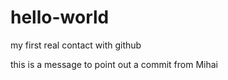 # hello-world
my first real contact with github

this is a message to point out a commit from Mihai

